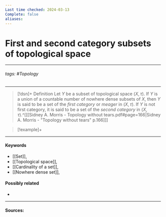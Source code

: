 ```yaml
---
Last time checked: 2024-03-13
Complete: false
aliases:
---
```

# First and second category subsets of topological space
***
###### tags: #Topology 
***
>[!dsn]+ Definition
>Let $Y$ be a subset of topological space $(X,\tau)$. If $Y$ is a union of a countable number of nowhere dense subsets of $X$, then $Y$ is said to be a set of the *first category* or *meager* in $(X,\tau)$. If $Y$ is not first category, it is said to be a set of the *second category* in $(X,\tau)$.^[[[Sidney A. Morris - Topology without tears.pdf#page=166|Sidney A. Morris - "Topology without tears" p.166]]]

>[!example]+ 
>
***
#### Keywords
- [[Set]],
- [[Topological space]],
- [[Cardinality of a set]],
- [[Nowhere dense set]],
#### Possibly related
- 
***
#### Sources: